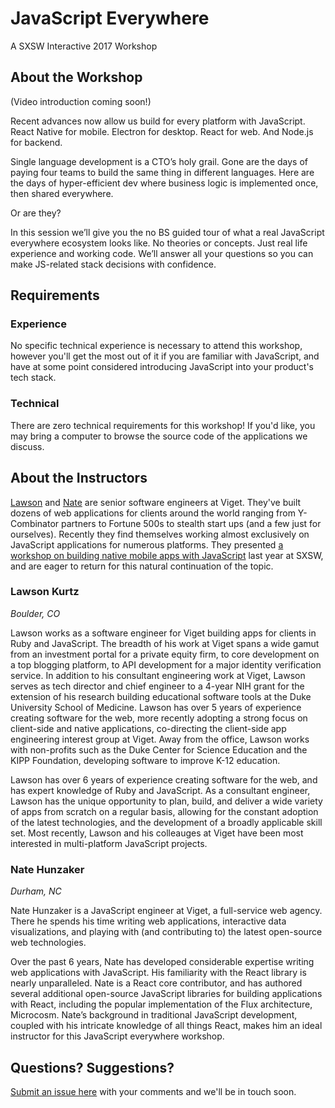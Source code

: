 # JavaScript Everywhere

A SXSW Interactive 2017 Workshop

## About the Workshop

(Video introduction coming soon!)

Recent advances now allow us build for every platform with JavaScript. React Native for mobile. Electron for desktop. React for web. And Node.js for backend.

Single language development is a CTO’s holy grail. Gone are the days of paying four teams to build the same thing in different languages. Here are the days of hyper-efficient dev where business logic is implemented once, then shared everywhere.

Or are they?

In this session we’ll give you the no BS guided tour of what a real JavaScript everywhere ecosystem looks like. No theories or concepts. Just real life experience and working code. We’ll answer all your questions so you can make JS-related stack decisions with confidence.

## Requirements

### Experience

No specific technical experience is necessary to attend this workshop, however you'll get the most out of it if you are familiar with JavaScript, and have at some point considered introducing JavaScript into your product's tech stack.

### Technical

There are zero technical requirements for this workshop! If you'd like, you may bring a computer to browse the source code of the applications we discuss.

## About the Instructors

[Lawson](https://www.viget.com/about/team/lkurtz) and [Nate](https://www.viget.com/about/team/nhunzaker) are senior software engineers at Viget. They've built dozens of web applications for clients around the world ranging from Y-Combinator partners to Fortune 500s to stealth start ups (and a few just for ourselves). Recently they find themselves working almost exclusively on JavaScript applications for numerous platforms. They presented [a workshop on building native mobile apps with JavaScript](http://schedule.sxsw.com/2016/events/event_PP53622) last year at SXSW, and are eager to return for this natural continuation of the topic.

### Lawson Kurtz
_Boulder, CO_

Lawson works as a software engineer for Viget building apps for clients in Ruby and JavaScript. The breadth of his work at Viget spans a wide gamut from an investment portal for a private equity firm, to core development on a top blogging platform, to API development for a major identity verification service. In addition to his consultant engineering work at Viget, Lawson serves as tech director and chief engineer to a 4-year NIH grant for the extension of his research building educational software tools at the Duke University School of Medicine. Lawson has over 5 years of experience creating software for the web, more recently adopting a strong focus on client-side and native applications, co-directing the client-side app engineering interest group at Viget. Away from the office, Lawson works with non-profits such as the Duke Center for Science Education and the KIPP Foundation, developing software to improve K-12 education.

Lawson has over 6 years of experience creating software for the web, and has expert knowledge of Ruby and JavaScript. As a consultant engineer, Lawson has the unique opportunity to plan, build, and deliver a wide variety of apps from scratch on a regular basis, allowing for the constant adoption of the latest technologies, and the development of a broadly applicable skill set. Most recently, Lawson and his colleauges at Viget have been most interested in multi-platform JavaScript projects.

### Nate Hunzaker
_Durham, NC_

Nate Hunzaker is a JavaScript engineer at Viget, a full-service web agency. There he spends his time writing web applications, interactive data visualizations, and playing with (and contributing to) the latest open-source web technologies.

Over the past 6 years, Nate has developed considerable expertise writing web applications with JavaScript. His familiarity with the React library is nearly unparalleled. Nate is a React core contributor, and has authored several additional open-source JavaScript libraries for building applications with React, including the popular implementation of the Flux architecture, Microcosm. Nate’s background in traditional JavaScript development, coupled with his intricate knowledge of all things React, makes him an ideal instructor for this JavaScript everywhere workshop.

## Questions? Suggestions?
[Submit an issue here](https://github.com/vigetlabs/javascript-everywhere/issues/new) with your comments and we'll be in touch soon.
